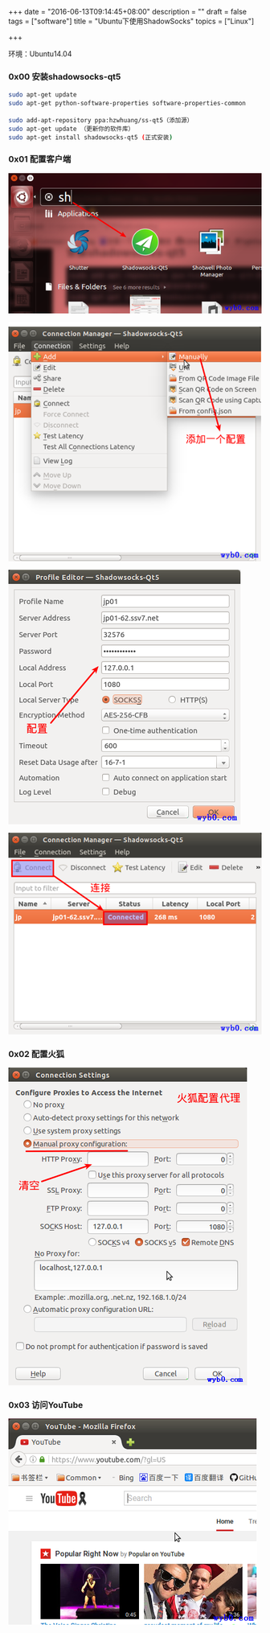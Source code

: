 +++
date = "2016-06-13T09:14:45+08:00"
description = ""
draft = false
tags = ["software"]
title = "Ubuntu下使用ShadowSocks"
topics = ["Linux"]

+++

环境：Ubuntu14.04

### 0x00 安装shadowsocks-qt5
```sh
sudo apt-get update
sudo apt-get python-software-properties software-properties-common

sudo add-apt-repository ppa:hzwhuang/ss-qt5（添加源）
sudo apt-get update （更新你的软件库）
sudo apt-get install shadowsocks-qt5 (正式安装)
```

### 0x01 配置客户端
![打开shadowsocks客户端](/img/post/ss_open_client.png)

![shadowsocks添加配置](/img/post/ss_add_config.png)

![配置shadowsocks](/img/post/ss_config.png)

![连接shadowsocks](/img/post/ss_connection.png)

### 0x02 配置火狐
![火狐配置代理](/img/post/firfox_config_agent.png)

### 0x03 访问YouTube
![访问YouTube](/img/post/ss_go_youtube.png)
